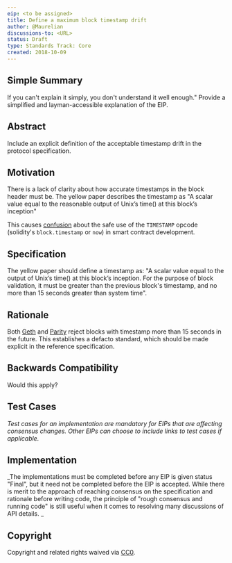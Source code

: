 ```yaml
---
eip: <to be assigned>
title: Define a maximum block timestamp drift
author: @Maurelian
discussions-to: <URL>
status: Draft
type: Standards Track: Core
created: 2018-10-09
---
```


<!--You can leave these HTML comments in your merged EIP and delete the visible duplicate text guides, they will not appear and may be helpful to refer to if you edit it again. This is the suggested template for new EIPs. Note that an EIP number will be assigned by an editor. When opening a pull request to submit your EIP, please use an abbreviated title in the filename, `eip-draft_title_abbrev.md`. The title should be 44 characters or less.-->

## Simple Summary
<!--"If you can't explain it simply, you don't understand it well enough." Provide a simplified and layman-accessible explanation of the EIP.-->
If you can't explain it simply, you don't understand it well enough." Provide a simplified and layman-accessible explanation of the EIP.

## Abstract

Include an explicit definition of the acceptable timestamp drift in the protocol specification.


## Motivation
<!--The motivation is critical for EIPs that want to change the Ethereum protocol. It should clearly explain why the existing protocol specification is inadequate to address the problem that the EIP solves. EIP submissions without sufficient motivation may be rejected outright.-->

There is a lack of clarity about how accurate timestamps in the block header must be. The yellow paper describes the timestamp as "A scalar value equal to the reasonable
output of Unix’s time() at this block’s inception" 

This causes [confusion](https://ethereum.stackexchange.com/questions/5924/how-do-ethereum-mining-nodes-maintain-a-time-consistent-with-the-network/5926#5926) about the safe use of the `TIMESTAMP` opcode (solidity's `block.timestamp` or `now`) in smart contract development.


## Specification

The yellow paper should define a timestamp as: "A scalar value equal to the
output of Unix’s time() at this block’s inception. For the purpose of block validation, it must be greater than the previous block's timestamp, and no more than 15 seconds greater than system time".



## Rationale

Both [Geth](https://github.com/ethereum/go-ethereum/blob/4e474c74dc2ac1d26b339c32064d0bac98775e77/consensus/ethash/consensus.go#L45) and [Parity](https://github.com/paritytech/parity-ethereum/blob/73db5dda8c0109bb6bc1392624875078f973be14/ethcore/src/verification/verification.rs#L296-L307) reject blocks with timestamp more than 15 seconds in the future. This establishes a defacto standard, which should be made explicit in the reference specification. 


## Backwards Compatibility
<!--All EIPs that introduce backwards incompatibilities must include a section describing these incompatibilities and their severity. The EIP must explain how the author proposes to deal with these incompatibilities. EIP submissions without a sufficient backwards compatibility treatise may be rejected outright.-->
Would this apply?

## Test Cases
<!--Test cases for an implementation are mandatory for EIPs that are affecting consensus changes. Other EIPs can choose to include links to test cases if applicable.-->
_Test cases for an implementation are mandatory for EIPs that are affecting consensus changes. Other EIPs can choose to include links to test cases if applicable._



## Implementation
<!--The implementations must be completed before any EIP is given status "Final", but it need not be completed before the EIP is accepted. While there is merit to the approach of reaching consensus on the specification and rationale before writing code, the principle of "rough consensus and running code" is still useful when it comes to resolving many discussions of API details.-->
_The implementations must be completed before any EIP is given status "Final", but it need not be completed before the EIP is accepted. While there is merit to the approach of reaching consensus on the specification and rationale before writing code, the principle of "rough consensus and running code" is still useful when it comes to resolving many discussions of API details.
_
## Copyright
Copyright and related rights waived via [CC0](https://creativecommons.org/publicdomain/zero/1.0/).
